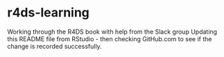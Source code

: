 # r4ds-learning
Working through the R4DS book with help from the Slack group
Updating this README file from RStudio - then checking GitHub.com to see if the change is recorded successfully.
